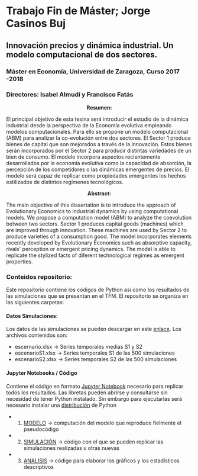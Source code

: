 # Trabajo Fin de Máster; Jorge Casinos Buj
## Innovación precios y dinámica industrial. Un modelo computacional de dos sectores.

### Máster en Economía, Universidad de Zaragoza, Curso 2017 -2018
### Directores: Isabel Almudí y Francisco Fatás

<p align="center"> <b> Resumen:</b><br> </p>

El principal objetivo de esta tesina será introducir el estudio de la dinámica industrial desde la perspectiva de la Economía evolutiva empleando modelos computacionales. Para ello se propone un modelo computacional (ABM)
para analizar la co-evolución entre dos sectores. El Sector 1 produce bienes
de capital que son mejorados a través de la innovación. Estos bienes serán
incorporados por el Sector 2 para producir distintas variedades de un bien
de consumo. El modelo incorpora aspectos recientemente desarrollados por
la economía evolutiva como la capacidad de absorción, la percepción de los
competidores o las dinámicas emergentes de precios. El modelo será capaz
de replicar como propiedades emergentes los hechos estilizados de distintos
regímenes tecnológicos.

<p align="center"> <b> Abstract:</b><br> </p>

The main objective of this dissertation is to introduce the approach of Evolutionary Economics to industrial dynamics by using computational models.
We propose a computation model (ABM) to analyze the coevolution between
two sectors. Sector 1 produces capital goods (machines) which are improved
through innovation. These machines are used by Sector 2 to produce varieties
of a consumption good. The model incorporates elements recently developed
by Evolutionary Economics such as absorptive capacity, rivals' perception or
emergent pricing dynamics. The model is able to replicate the stylized facts
of diferent technological regimes as emergent properties.


### Conteidos repositorio:

Este repositorio contiene los códigos de Python así como los resultados de las simulaciones que se presentan en el TFM. El repositorio se organiza en las siguientes carpetas:

#### Datos Simulaciones: 

Los datos de las simulaciones se pueden descargar en este [enlace](https://drive.google.com/drive/folders/1wuXc3dq6gPAJcy20Yj-JGxQich2ndcQv?usp=sharing). Los archivos contenidos son:

   - escernario.xlsx &rarr; Series temporales medias S1 y S2 
   - escenarioS1.xlsx &rarr; Series temporales S1 de las 500 simulaciones
   - escenarioS2.xlsx &rarr; Series temporales S2 de las 500 simulaciones
   
#### Jupyter Notebooks / Código

Contiene el código en formato [Jupyter Notebook](http://jupyter.org) necesario para replicar todos los resultados. Las libretas pueden abrirse y consultarse sin necesidad de tener Python instalado. Sin embargo para ejecutarlas será necesario instalar una [distribución](https://www.anaconda.com/download/#macos) de Python

  - 01. [MODELO](https://github.com/jcasinos/TFM/blob/master/Jupyter%20Notebooks/Modelo.ipynb) &rarr; computación del modelo que reproduce fielmente el pseudocódigo
  - 02. [SIMULACIÓN](https://github.com/jcasinos/TFM/blob/master/Jupyter%20Notebooks/Simulación.ipynb) &rarr; código con el que se pueden replicar las simulaciones realizadas u otras nuevas
  - 03. [ANALISIS](https://github.com/jcasinos/TFM/blob/master/Jupyter%20Notebooks/Analisis.ipynb) &rarr; código para elaborar los gráficos y los estadísticos descriptivos
  
